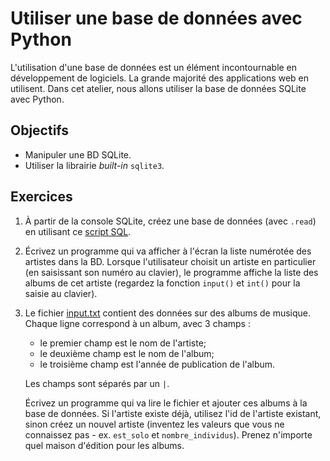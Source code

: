 Utiliser une base de données avec Python
========================================

L'utilisation d'une base de données est un élément incontournable en
développement de logiciels. La grande majorité des applications web en
utilisent. Dans cet atelier, nous allons utiliser la base de données SQLite avec
Python.

Objectifs
---------

* Manipuler une BD SQLite.
* Utiliser la librairie _built-in_ `sqlite3`.

Exercices
---------

1. À partir de la console SQLite, créez une base de données (avec `.read`) en
   utilisant ce [script SQL](musique.sql).

2. Écrivez un programme qui va afficher à l'écran la liste numérotée des artistes
   dans la BD. Lorsque l'utilisateur choisit un artiste en particulier (en
   saisissant son numéro au clavier), le programme affiche la liste des albums
   de cet artiste (regardez la fonction `input()` et `int()` pour la saisie
   au clavier).

3. Le fichier [input.txt](input.txt) contient des données sur des albums de
   musique. Chaque ligne correspond à un album, avec 3 champs :
   * le premier champ est le nom de l'artiste;
   * le deuxième champ est le nom de l'album;
   * le troisième champ est l'année de publication de l'album.

   Les champs sont séparés par un `|`.

   Écrivez un programme qui va lire le fichier et ajouter ces albums à la base
   de données. Si l'artiste existe déjà, utilisez l'id de l'artiste existant,
   sinon créez un nouvel artiste (inventez les valeurs que vous ne connaissez
   pas - ex. `est_solo` et `nombre_individus`). Prenez n'importe quel maison
   d'édition pour les albums.
